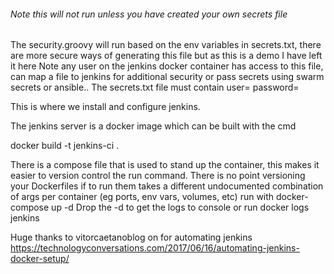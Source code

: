 ###### Note this will not run unless you have created your own secrets file
The security.groovy will run based on the env variables in secrets.txt, there are more secure ways of generating this file but as this is a demo I have left it here
Note any user on the jenkins docker container has access to this file, can map a file to jenkins for additional security or pass secrets using swarm secrets or ansible..
The secrets.txt file must contain
user=<user>
password=<password>


This is where we install and configure jenkins.


The jenkins server is a docker image which can be built with the cmd

docker build -t jenkins-ci .

There is a compose file that is used to stand up the container, this makes it easier to version control the run command.
There is no point versioning your Dockerfiles if to run them takes a different undocumented combination of args per container (eg ports, env vars, volumes, etc)
run with
docker-compose up -d
Drop the -d to get the logs to console or run docker logs jenkins




Huge thanks to vitorcaetanoblog on for automating jenkins https://technologyconversations.com/2017/06/16/automating-jenkins-docker-setup/

